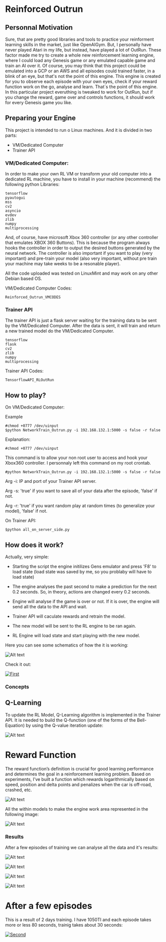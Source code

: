# Reinforced Outrun

## Personnal Motivation

Sure, that are pretty good libraries and tools to practice your reinforment learning skills in the market, just like OpenAIGym. But, I personally have never played Atari in my life, but instead, have played a lot of OutRun. These factor made me try to create a whole new reinforcement learning engine, where I could load any Genesis game or any emulated capable game and train an AI over it. Of course, you may think that this project could be emulated into a GCP or an AWS and all episodes could trained faster, in a blink of an eye, but that's not the point of this engine. This engine is created for you to observe each episode with your own eyes, check if your reward function work on the go, analyse and learn. That`s the point of this engine.
In this particular project everuthing is tweaked to work for OutRun, but if you change the reward, game over and controls functions, it should work for every Genesis game you like.

## Preparing your Engine

This project is intended to run o Linux machines. And it is divided in two parts:

- VM/Dedicated Computer
- Trainer API

### VM/Dedicated Computer:

In order to make your own RL VM or transform your old computer into a dedicated RL machine, you have to install in your machine (recommend) the following python Libraries:
 
```
tensorflow
pyautogui
mss
cv2
asyncio
evdev
zlib
numpy
multiprocessing
```

And, of course, have microsoft Xbox 360 controller (or any other controller that emulates XBOX 360 Buttons). This is because the program always hooks the controller in order to output the desired buttons generated by the neural network.
The controller is also important if you want to play (very important) and pre-train your model (also very important, without pre train your machine may take weeks to be a resonable player).

All the code uploaded was tested on LinuxMint and may work on any other Debian based OS.

VM/Dedicated Computer Codes:

```
Reinforced_Outrun_VMCODES
```

### Trainer API

The trainer API is just a flask server waiting for the training data to be sent by the VM/Dedicated Computer. 
After the data is sent, it will train and return a new trained model do the VM/Dedicated Computer.

```
tensorflow
flask
cv2
zlib
numpy
multiprocessing
```

Trainer API Codes:

```
TensorflowAPI_RLOutRun
```

## How to play?

On VM/Dedicated Computer:

Example
```
#chmod +0777 /dev/uinput
$python NetworkTrain_Outrun.py -i 192.168.132.1:5000 -s false -r false
```

Explanation:

```
#chmod +0777 /dev/uinput
```

This command is to allow your non root user to access and hook your Xbox360 controller. I personnaly left this command on my root crontab.

```
#python NetworkTrain_Outrun.py -i 192.168.132.1:5000 -s false -r false
```

Arg -i: IP and port of your Trainer API server.

Arg -s: 'true' if you want to save all of your data after the episode, 'false' if not. 

Arg -r: 'true' if you want random play at random times (to generalize your model), 'false' if not.

On Trainer API:

```
$python all_on_server_side.py
```


## How does it work?

Actually, very simple:

- Starting the script the engine initilizes Gens emulator and press 'F8' to load state (load state was saved by me, so you problaby will have to load state)

- The engine analyses the past second to make a prediction for the next 0.2 seconds. So, in theory, actions are changed every 0.2 seconds.

- Engine will analyse if the game is over or not. If it is over, the engine will send all the data to the API and wait.

- Trainer API will caculate rewards and retrain the model.

- The new model will be sent to the RL engine to be ran again.

- RL Engine will load state and start playing with the new model.

Here you can see some schematics of how the it is working:

![Alt text](./Images/Diagram.png?raw=true "Diagram")

Check it out:

[![First](https://img.youtube.com/vi/EA_NDtStrGc/0.jpg)](https://www.youtube.com/embed/EA_NDtStrGc "First")

### Concepts

## Q-Learning

To update the RL Model, Q-Learning algorithm is implemented in the Trainer API. It is needed to build the Q-function (one of the forms of the Bell-Equation) by using the Q-value iteration update:

![Alt text](./Images/q_value_iteration_update.svg?raw=true "QFunction")

# Reward Function

The reward function’s definition is crucial for good learning performance and determines the goal in a reinforcement learning problem. Based on experiments, I’ve built a function which rewards logarithmically based on speed, position and delta points and penalizes when the car is off-road, crashed, etc.

![Alt text](./Images/reward.png?raw=true "Reward")

All the within models to make the engine work area represented in the following image:

![Alt text](./Images/RewardExplained.png?raw=true "ExReward")

### Results

After a few episodes of training we can analyse all the data and it's results:

![Alt text](./Images/MeanScore.png?raw=true "MeanScore")

![Alt text](./Images/RLScore.png?raw=true "RLScore")

![Alt text](./Images/speed.png?raw=true "speed")

![Alt text](./Images/totalScore.png?raw=true "totalScore")

# After a few episodes

This is a result of 2 days training. I have 1050TI and each episode takes more or less 80 seconds, trainig takes about 30 seconds:

[![Second](https://img.youtube.com/vi/RX7NwMnc7As/0.jpg)](https://www.youtube.com/embed/RX7NwMnc7As "Second")
